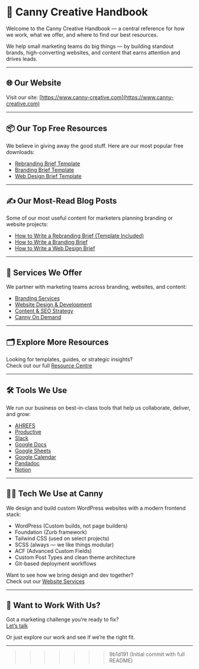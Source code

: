 # 🧠 Canny Creative Handbook

Welcome to the Canny Creative Handbook — a central reference for how we work, what we offer, and where to find our best resources.

We help small marketing teams do big things — by building standout brands, high-converting websites, and content that earns attention and drives leads.

---

## 🌐 Our Website

Visit our site: [https://www.canny-creative.com](https://www.canny-creative.com)

---

## 📦 Our Top Free Resources

We believe in giving away the good stuff. Here are our most popular free downloads:

- [Rebranding Brief Template](https://www.canny-creative.com/resource/rebranding-brief-template/)
- [Branding Brief Template](https://www.canny-creative.com/resource/branding-brief-template/)
- [Web Design Brief Template](https://www.canny-creative.com/resource/web-design-brief-template/)

---

## ✍️ Our Most-Read Blog Posts

Some of our most useful content for marketers planning branding or website projects:

- [How to Write a Rebranding Brief (Template Included)](https://www.canny-creative.com/how-to-write-a-rebranding-brief-template-included/)
- [How to Write a Branding Brief](https://www.canny-creative.com/how-to-write-a-branding-brief/)
- [How to Write a Web Design Brief](https://www.canny-creative.com/how-to-write-a-web-design-brief/)

---

## 🧰 Services We Offer

We partner with marketing teams across branding, websites, and content:

- [Branding Services](https://www.canny-creative.com/services/branding/)
- [Website Design & Development](https://www.canny-creative.com/services/websites/)
- [Content & SEO Strategy](https://www.canny-creative.com/services/content/)
- [Canny On Demand](https://www.canny-creative.com/services/canny-on-demand/)

---

## 🗂️ Explore More Resources

Looking for templates, guides, or strategic insights?  
Check out our full [Resource Centre](https://www.canny-creative.com/resources)

---

## 🛠️ Tools We Use

We run our business on best-in-class tools that help us collaborate, deliver, and grow:

- [AHREFS](https://ahrefs.com/)
- [Productive](https://productive.io/)
- [Slack](https://slack.com/)
- [Google Docs](https://www.google.com/docs/about/)
- [Google Sheets](https://www.google.com/sheets/about/)
- [Google Calendar](https://calendar.google.com/)
- [Pandadoc](https://www.pandadoc.com/)
- [Notion](https://www.notion.so/)

---

## 🧑‍💻 Tech We Use at Canny

We design and build custom WordPress websites with a modern frontend stack:

- WordPress (Custom builds, not page builders)
- Foundation (Zurb framework)
- Tailwind CSS (used on select projects)
- SCSS (always — we like things modular)
- ACF (Advanced Custom Fields)
- Custom Post Types and clean theme architecture
- Git-based deployment workflows

Want to see how we bring design and dev together?  
Check out our [Website Services](https://www.canny-creative.com/services/websites/)

---

## 🤝 Want to Work With Us?

Got a marketing challenge you’re ready to fix?  
[Let’s talk](https://www.canny-creative.com/contact/)

Or just explore our work and see if we’re the right fit.

---
>>>>>>> 9b1d191 (Initial commit with full README)
